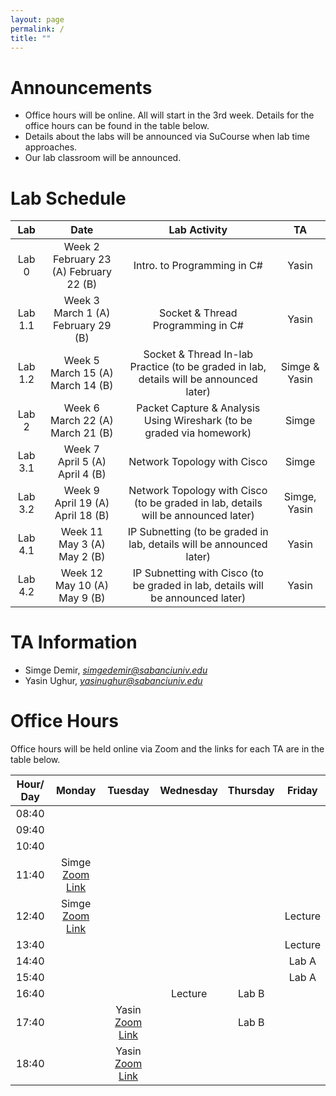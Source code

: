 ```yaml
---
layout: page
permalink: /
title: ""
---
```


# Announcements
- Office hours will be online. All will start in the 3rd week. Details for the office hours can be found in the table below.
- Details about the labs will be announced via SuCourse when lab time approaches.
- Our lab classroom will be announced.


# Lab Schedule

|   Lab   |                     Date                      |                                        Lab Activity                                        |          TA          |
|:-------:|:---------------------------------------------:|:------------------------------------------------------------------------------------------:|:--------------------:|
|  Lab 0  | Week 2 <br/> February 23 (A) February 22 (B)  |                                Intro. to Programming in C#                                 |        Yasin         |
| Lab 1.1 |   Week 3 <br/> March 1 (A)  February 29 (B)   |                             Socket & Thread Programming in C#                              |        Yasin         |
| Lab 1.2 | Week 5  <br/> March 15 (A) <br/> March 14 (B) |   Socket & Thread In-lab Practice (to be graded in lab, details will be announced later)   | Simge & Yasin |
|  Lab 2  |    Week 6 <br/> March 22 (A)  March 21 (B)    |           Packet Capture & Analysis Using Wireshark (to be graded via homework)            |         Simge         |
|  Lab 3.1  |        Week 7 <br/> April 5 (A) <br/> April 4 (B)        | Network Topology with Cisco | Simge |
|  Lab 3.2  |        Week 9 <br/> April 19 (A) <br/> April 18 (B)        | Network Topology with Cisco (to be graded in lab, details will be announced later) |        Simge, Yasin         |
|  Lab 4.1  |        Week 11 <br/> May 3 (A) <br/> May 2 (B)        | IP Subnetting (to be graded in lab, details will be announced later) |        Yasin         |
|  Lab 4.2  |        Week 12 <br/> May 10 (A) <br/> May 9 (B)        | IP Subnetting with Cisco (to be graded in lab, details will be announced later) |        Yasin         |


# TA Information

- Simge Demir, *simgedemir@sabanciuniv.edu*  
- Yasin Ughur,  *yasinughur@sabanciuniv.edu*

# Office Hours

Office hours will be held online via Zoom and the links for each TA are in the table below. 

| Hour/ Day |                                            **Monday**                                             |                         **Tuesday**                          |                        **Wednesday**                         | **Thursday** | **Friday** |
|:---------:|:-------------------------------------------------------------------------------------------------:|:------------------------------------------------------------:|:------------------------------------------------------------:|:------------:|:----------:|
|   08:40   |                                               			 	                                    |                              		                           |                                                              |              |            |
|   09:40   |                                               		 	                                        |                              		                           |                                                              |              |            |
|   10:40   |                                                                                                   |                                                              |                              		                          |              |            |
|   11:40   | Simge [Zoom Link](https://sabanciuniv.zoom.us/j/97501603938?pwd=Z3hiZHZjR2NRZGs3NktpWjQ5UEpLZz09) |                                                              |                                                              |              |            |
|   12:40   | Simge [Zoom Link](https://sabanciuniv.zoom.us/j/97501603938?pwd=Z3hiZHZjR2NRZGs3NktpWjQ5UEpLZz09) |                                                              |                                                              |              |  Lecture   |
|   13:40   |                                                                                                   |                                                              |                                                              |              |  Lecture   |
|   14:40   |                                                                                                   |                                                              |                                                              |              |   Lab A    |
|   15:40   |                                                                                                   |                                                              |                                                              |              |   Lab A    |
|   16:40   |                                                                                                   |                                                              |                           Lecture                            |    Lab B     |            |
|   17:40   |                                                                                                   | Yasin [Zoom Link](https://sabanciuniv.zoom.us/j/95528607325) |                                                              |    Lab B     |            |
|   18:40   |                                                                                                   | Yasin [Zoom Link](https://sabanciuniv.zoom.us/j/95528607325) |                                                              |              |            |